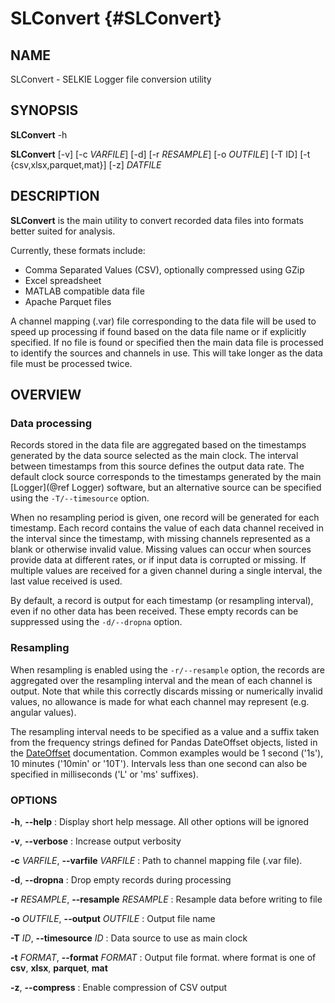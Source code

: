 # SLConvert {#SLConvert}
## NAME
SLConvert - SELKIE Logger file conversion utility

## SYNOPSIS
**SLConvert** -h

**SLConvert** [-v] [-c *VARFILE*] [-d] [-r *RESAMPLE*] [-o *OUTFILE*] [-T ID] [-t {csv,xlsx,parquet,mat}] [-z] *DATFILE*

## DESCRIPTION

**SLConvert** is the main utility to convert recorded data files into formats better suited for analysis.

Currently, these formats include:

- Comma Separated Values (CSV), optionally compressed using GZip
- Excel spreadsheet
- MATLAB compatible data file
- Apache Parquet files


A channel mapping (.var) file corresponding to the data file will be used to speed up processing if found based on the data file name or if explicitly specified.
If no file is found or specified then the main data file is processed to identify the sources and channels in use.
This will take longer as the data file must be processed twice.

## OVERVIEW
### Data processing
Records stored in the data file are aggregated based on the timestamps generated by the data source selected as the main clock.
The interval between timestamps from this source defines the output data rate.
The default clock source corresponds to the timestamps generated by the main [Logger](@ref Logger) software, but an alternative source can be specified using the `-T/--timesource` option.

When no resampling period is given, one record will be generated for each timestamp.
Each record contains the value of each data channel received in the interval since the timestamp, with missing channels represented as a blank or otherwise invalid value.
Missing values can occur when sources provide data at different rates, or if input data is corrupted or missing.
If multiple values are received for a given channel during a single interval, the last value received is used.

By default, a record is output for each timestamp (or resampling interval), even if no other data has been received.
These empty records can be suppressed using the `-d/--dropna` option.

### Resampling
When resampling is enabled using the `-r/--resample` option, the records are aggregated over the resampling interval and the mean of each channel is output.
Note that while this correctly discards missing or numerically invalid values, no allowance is made for what each channel may represent (e.g. angular values).

The resampling interval needs to be specified as a value and a suffix taken from the frequency strings defined for Pandas DateOffset objects, listed in the [DateOffset](https://pandas.pydata.org/pandas-docs/stable/user_guide/timeseries.html#dateoffset-objects) documentation.
Common examples would be 1 second ('1s'), 10 minutes ('10min' or '10T').
Intervals less than one second can also be specified in milliseconds ('L' or 'ms' suffixes).

### OPTIONS
**-h**, **--help**
:  Display short help message. All other options will be ignored

**-v**, **--verbose**
:  Increase output verbosity

**-c** *VARFILE*, **--varfile** *VARFILE*
:  Path to channel mapping file (.var file).

**-d**, **--dropna**
:  Drop empty records during processing

**-r** *RESAMPLE*, **--resample** *RESAMPLE*
:  Resample data before writing to file

**-o** *OUTFILE*, **--output** *OUTFILE*
:  Output file name

**-T** *ID*, **--timesource** *ID*
:   Data source to use as main clock

**-t** *FORMAT*, **--format** *FORMAT*
:  Output file format. where format is one of **csv**, **xlsx**, **parquet**, **mat**

**-z**, **--compress**
:   Enable compression of CSV output
